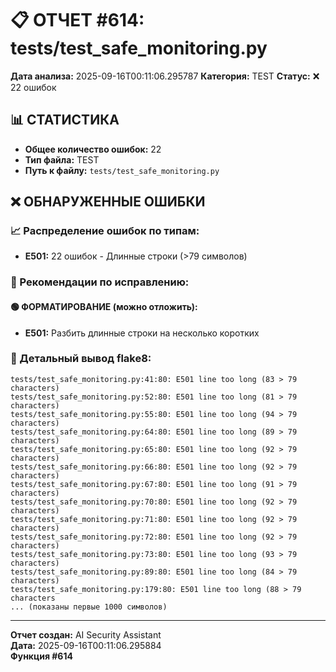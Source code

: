 # 📋 ОТЧЕТ #614: tests/test_safe_monitoring.py

**Дата анализа:** 2025-09-16T00:11:06.295787
**Категория:** TEST
**Статус:** ❌ 22 ошибок

## 📊 СТАТИСТИКА

- **Общее количество ошибок:** 22
- **Тип файла:** TEST
- **Путь к файлу:** `tests/test_safe_monitoring.py`

## ❌ ОБНАРУЖЕННЫЕ ОШИБКИ

### 📈 Распределение ошибок по типам:

- **E501:** 22 ошибок - Длинные строки (>79 символов)

### 🎯 Рекомендации по исправлению:

#### 🟢 ФОРМАТИРОВАНИЕ (можно отложить):
- **E501:** Разбить длинные строки на несколько коротких

### 📝 Детальный вывод flake8:

```
tests/test_safe_monitoring.py:41:80: E501 line too long (83 > 79 characters)
tests/test_safe_monitoring.py:52:80: E501 line too long (81 > 79 characters)
tests/test_safe_monitoring.py:55:80: E501 line too long (94 > 79 characters)
tests/test_safe_monitoring.py:64:80: E501 line too long (89 > 79 characters)
tests/test_safe_monitoring.py:65:80: E501 line too long (92 > 79 characters)
tests/test_safe_monitoring.py:66:80: E501 line too long (92 > 79 characters)
tests/test_safe_monitoring.py:67:80: E501 line too long (91 > 79 characters)
tests/test_safe_monitoring.py:70:80: E501 line too long (92 > 79 characters)
tests/test_safe_monitoring.py:71:80: E501 line too long (92 > 79 characters)
tests/test_safe_monitoring.py:72:80: E501 line too long (92 > 79 characters)
tests/test_safe_monitoring.py:73:80: E501 line too long (93 > 79 characters)
tests/test_safe_monitoring.py:89:80: E501 line too long (84 > 79 characters)
tests/test_safe_monitoring.py:179:80: E501 line too long (88 > 79 characters
... (показаны первые 1000 символов)
```

---
**Отчет создан:** AI Security Assistant  
**Дата:** 2025-09-16T00:11:06.295884  
**Функция #614**
